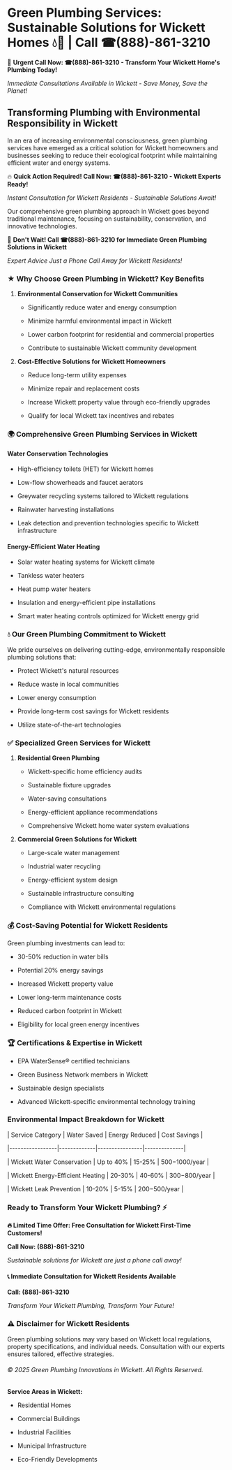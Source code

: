 # Green Plumbing Services: Sustainable Solutions for Wickett Homes 💧🌿 | Call ☎(888)-861-3210

🚨 **Urgent Call Now: ☎(888)-861-3210 - Transform Your Wickett Home's Plumbing Today!**
*Immediate Consultations Available in Wickett - Save Money, Save the Planet!*

## Transforming Plumbing with Environmental Responsibility in Wickett

In an era of increasing environmental consciousness, green plumbing services have emerged as a critical solution for Wickett homeowners and businesses seeking to reduce their ecological footprint while maintaining efficient water and energy systems. 

🔥 **Quick Action Required! Call Now: ☎(888)-861-3210 - Wickett Experts Ready!**
*Instant Consultation for Wickett Residents - Sustainable Solutions Await!*

Our comprehensive green plumbing approach in Wickett goes beyond traditional maintenance, focusing on sustainability, conservation, and innovative technologies.

🚨 **Don't Wait! Call ☎(888)-861-3210 for Immediate Green Plumbing Solutions in Wickett**
*Expert Advice Just a Phone Call Away for Wickett Residents!*

### ★ Why Choose Green Plumbing in Wickett? Key Benefits

1. **Environmental Conservation for Wickett Communities** 
   - Significantly reduce water and energy consumption
   - Minimize harmful environmental impact in Wickett
   - Lower carbon footprint for residential and commercial properties
   - Contribute to sustainable Wickett community development

2. **Cost-Effective Solutions for Wickett Homeowners** 
   - Reduce long-term utility expenses
   - Minimize repair and replacement costs
   - Increase Wickett property value through eco-friendly upgrades
   - Qualify for local Wickett tax incentives and rebates

### 🌍 Comprehensive Green Plumbing Services in Wickett

#### Water Conservation Technologies
- High-efficiency toilets (HET) for Wickett homes
- Low-flow showerheads and faucet aerators
- Greywater recycling systems tailored to Wickett regulations
- Rainwater harvesting installations
- Leak detection and prevention technologies specific to Wickett infrastructure

#### Energy-Efficient Water Heating
- Solar water heating systems for Wickett climate
- Tankless water heaters
- Heat pump water heaters
- Insulation and energy-efficient pipe installations
- Smart water heating controls optimized for Wickett energy grid

### 💧 Our Green Plumbing Commitment to Wickett

We pride ourselves on delivering cutting-edge, environmentally responsible plumbing solutions that:
- Protect Wickett's natural resources
- Reduce waste in local communities
- Lower energy consumption
- Provide long-term cost savings for Wickett residents
- Utilize state-of-the-art technologies

### ✅ Specialized Green Services for Wickett

1. **Residential Green Plumbing**
   - Wickett-specific home efficiency audits
   - Sustainable fixture upgrades
   - Water-saving consultations
   - Energy-efficient appliance recommendations
   - Comprehensive Wickett home water system evaluations

2. **Commercial Green Solutions for Wickett**
   - Large-scale water management
   - Industrial water recycling
   - Energy-efficient system design
   - Sustainable infrastructure consulting
   - Compliance with Wickett environmental regulations

### 💰 Cost-Saving Potential for Wickett Residents

Green plumbing investments can lead to:
- 30-50% reduction in water bills
- Potential 20% energy savings
- Increased Wickett property value
- Lower long-term maintenance costs
- Reduced carbon footprint in Wickett
- Eligibility for local green energy incentives

### 🏆 Certifications & Expertise in Wickett

- EPA WaterSense® certified technicians
- Green Business Network members in Wickett
- Sustainable design specialists
- Advanced Wickett-specific environmental technology training

### Environmental Impact Breakdown for Wickett

| Service Category | Water Saved | Energy Reduced | Cost Savings |
|-----------------|-------------|----------------|--------------|
| Wickett Water Conservation | Up to 40% | 15-25% | $500-$1000/year |
| Wickett Energy-Efficient Heating | 20-30% | 40-60% | $300-$800/year |
| Wickett Leak Prevention | 10-20% | 5-15% | $200-$500/year |

### Ready to Transform Your Wickett Plumbing? ⚡

**🔥 Limited Time Offer: Free Consultation for Wickett First-Time Customers!**

**Call Now: (888)-861-3210**
*Sustainable solutions for Wickett are just a phone call away!*

#### 📞 Immediate Consultation for Wickett Residents Available

**Call: (888)-861-3210**
*Transform Your Wickett Plumbing, Transform Your Future!*

### ⚠️ Disclaimer for Wickett Residents

Green plumbing solutions may vary based on Wickett local regulations, property specifications, and individual needs. Consultation with our experts ensures tailored, effective strategies.

###### © 2025 Green Plumbing Innovations in Wickett. All Rights Reserved.

**Service Areas in Wickett:** 
- Residential Homes
- Commercial Buildings
- Industrial Facilities
- Municipal Infrastructure
- Eco-Friendly Developments